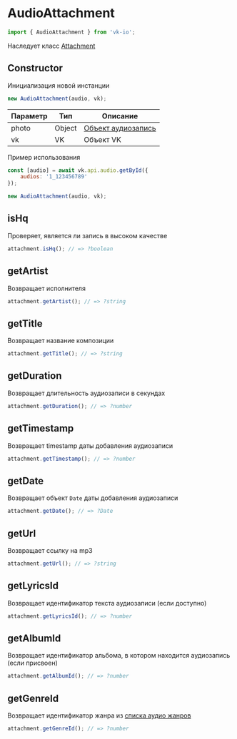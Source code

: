 # AudioAttachment

```js
import { AudioAttachment } from 'vk-io';
```

Наследует класс [Attachment](attachment.md)

## Constructor
Инициализация новой инстанции

```js
new AudioAttachment(audio, vk);
```

| Параметр | Тип    | Описание                                               |
|----------|--------|--------------------------------------------------------|
| photo    | Object | [Объект аудиозапись](https://vk.com/dev/objects/audio) |
| vk       | VK     | Объект VK                                              |

Пример использования

```js
const [audio] = await vk.api.audio.getById({
	audios: '1_123456789'
});

new AudioAttachment(audio, vk);
```

## isHq
Проверяет, является ли запись в высоком качестве

```js
attachment.isHq(); // => ?boolean
```

## getArtist
Возвращает исполнителя

```js
attachment.getArtist(); // => ?string
```

## getTitle
Возвращает название композиции

```js
attachment.getTitle(); // => ?string
```

## getDuration
Возвращает длительность аудиозаписи в секундах

```js
attachment.getDuration(); // => ?number
```

## getTimestamp
Возвращает timestamp даты добавления аудиозаписи

```js
attachment.getTimestamp(); // => ?number
```

## getDate
Возвращает объект `Date` даты добавления аудиозаписи

```js
attachment.getDate(); // => ?Date
```

## getUrl
Возвращает ссылку на mp3

```js
attachment.getUrl(); // => ?string
```

## getLyricsId
Возвращает идентификатор текста аудиозаписи (если доступно)

```js
attachment.getLyricsId(); // => ?number
```

## getAlbumId
Возвращает идентификатор альбома, в котором находится аудиозапись (если присвоен)

```js
attachment.getAlbumId(); // => ?number
```

## getGenreId
Возвращает идентификатор жанра из [списка аудио жанров](https://vk.com/dev/objects/audio_genres)

```js
attachment.getGenreId(); // => ?number
```
